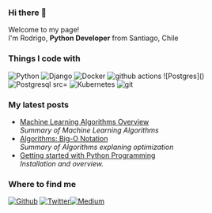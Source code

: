 ### Hi there 👋

<!--
**romdelaporte/romdelaporte** is a ✨ _special_ ✨ repository because its `README.md` (this file) appears on your GitHub profile.

Here are some ideas to get you started:

- 🔭 I’m currently working on ...
- 🌱 I’m currently learning ...
- 👯 I’m looking to collaborate on ...
- 🤔 I’m looking for help with ...
- 💬 Ask me about ...
- 📫 How to reach me: ...
- 😄 Pronouns: ...
- ⚡ Fun fact: ...
-->
<p>Welcome to my page! </br> I'm Rodrigo, <b>Python Developer</b> from Santiago, Chile 

<h3>Things I code with</h3>
<p>
  <img alt="Python" src="https://img.shields.io/badge/-Python-43853d?style=flat-square&logo=python&logoColor=white" />
  <img alt="Django" src="https://img.shields.io/badge/-Django-43853d?style=flat-square&logo=Django&logoColor=white" />
  <img alt="Docker" src="https://img.shields.io/badge/-Docker-46a2f1?style=flat-square&logo=docker&logoColor=white" />
  <img alt="github actions" src="https://img.shields.io/badge/-Github_Actions-2088FF?style=flat-square&logo=github-actions&logoColor=white" />
  <!--<img alt="Google Cloud Platform" src="https://img.shields.io/badge/-Google_Cloud_Platform-1a73e8?style=flat-square&logo=google-cloud&logoColor=white" />-->
  ![Postgres]()
  <img alt="Postgresql src="https://img.shields.io/badge/postgres-%23316192.svg?style=for-the-badge&logo=postgresql&logoColor=white" />
  <img alt="Kubernetes" src="https://img.shields.io/badge/-Kubernetes-430098?style=flat-square&logo=digitalocean&logoColor=white" />
  <img alt="git" src="https://img.shields.io/badge/-Git-F05032?style=flat-square&logo=git&logoColor=white" />
  
</p>

<h3>My latest posts</h3>
<ul>
  <li><a href="https://roddelaporte.medium.com/machine-learning-algorithms-overview-4cc50151d964">Machine Learning Algorithms Overview</b></a><br/><i>Summary of Machine Learning Algorithms</i></li>
  <li><a href="https://roddelaporte.medium.com/introduction-to-algorithms-big-o-notations-d06b22a113f7">Algorithms: Big-O Notation</b></a><br/><i>Summary of Algorithms explaning optimization</i></li>
  <li><a href="https://medium.com/@roddelaporte/getting-started-with-python-programming-6d12c191cf9c">Getting started with Python Programming</b></a><br/><i>Installation and overview.</i></li>
</ul>

<h3>Where to find me</h3>
<p><a href="https://github.com/romdelaporte" target="_blank"><img alt="Github" src="https://img.shields.io/badge/GitHub-%2312100E.svg?&style=for-the-badge&logo=Github&logoColor=white" /></a> <a href="https://twitter.com/laprotocultura" target="_blank"><img alt="Twitter" src="https://img.shields.io/badge/twitter-%231DA1F2.svg?&style=for-the-badge&logo=twitter&logoColor=white" /></a><a href="https://medium.com/@roddelaporte" target="_blank"><img alt="Medium" src="https://img.shields.io/badge/medium-%2312100E.svg?&style=for-the-badge&logo=medium&logoColor=white" /></a>
</p>

